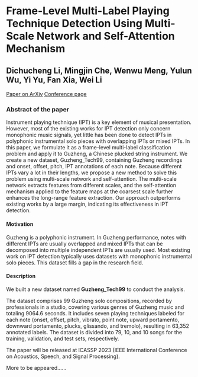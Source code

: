 # Frame-Level Multi-Label Playing Technique Detection Using Multi-Scale Network and Self-Attention Mechanism
## Dichucheng Li, Mingjin Che, Wenwu Meng, Yulun Wu, Yi Yu, Fan Xia, Wei Li


<!-- ### Abstract of the paper
```
Instrument playing technique (IPT) is a key element of musical presentation. However, most of the existing works for IPT detection only concern monophonic music signals, yet little has been done to detect IPTs in polyphonic instrumental solo pieces with overlapping IPTs or mixed IPTs. In this paper, we formulate it as a frame-level multi-label classification problem and apply it to Guzheng, a Chinese plucked string instrument. We create a new dataset, Guzheng\_Tech99, containing Guzheng recordings and onset, offset, pitch, IPT annotations of each note. Because different IPTs vary a lot in their lengths, we propose a new method to solve this problem using multi-scale network and self-attention. The multi-scale network extracts features from different scales, and the self-attention mechanism applied to the feature maps at the coarsest scale further enhances the long-range feature extraction. Our approach outperforms existing works by a large margin, indicating its effectiveness in IPT detection.

``` -->
[Paper on ArXiv]()
[Conference page]()
### Abstract of the paper

Instrument playing technique (IPT) is a key element of musical presentation. However, most of the existing works for IPT detection only concern monophonic music signals, yet little has been done to detect IPTs in polyphonic instrumental solo pieces with overlapping IPTs or mixed IPTs. In this paper, we formulate it as a frame-level multi-label classification problem and apply it to Guzheng, a Chinese plucked string instrument. We create a new dataset, Guzheng\_Tech99, containing Guzheng recordings and onset, offset, pitch, IPT annotations of each note. Because different IPTs vary a lot in their lengths, we propose a new method to solve this problem using multi-scale network and self-attention. The multi-scale network extracts features from different scales, and the self-attention mechanism applied to the feature maps at the coarsest scale further enhances the long-range feature extraction. Our approach outperforms existing works by a large margin, indicating its effectiveness in IPT detection.

#### Motivation
Guzheng is a polyphonic instrument. In Guzheng performance, notes with different IPTs are usually overlapped and mixed IPTs that can be decomposed into multiple independent IPTs are usually used. Most existing work on IPT detection typically uses datasets with monophonic instrumental solo pieces. This dataset fills a gap in the research field.

#### Description
We built a new dataset named **Guzheng_Tech99**  to conduct the analysis.

The dataset comprises 99 Guzheng solo compositions, recorded by professionals in a studio, covering various genres of Guzheng music and totaling 9064.6 seconds. It includes seven playing techniques labeled for each note (onset, offset, pitch, vibrato, point note, upward portamento, downward portamento, plucks, glissando, and tremolo), resulting in 63,352 annotated labels. The dataset is divided into 79, 10, and 10 songs for the training, validation, and test sets, respectively.

The paper will be released at ICASSP 2023 (IEEE International Conference on Acoustics, Speech, and Signal Processing).

More to be appeared……
